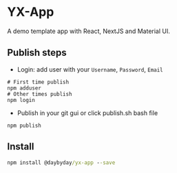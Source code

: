 # YX-App
A demo template app with React, NextJS and Material UI.

## Publish steps

- Login: add user with your `Username`, `Password`, `Email`

```shell script
# First time publish
npm adduser
# Other times publish
npm login
```

- Publish in your git gui or click publish.sh bash file
```shell script
npm publish
```

## Install
```cmd
npm install @daybyday/yx-app --save
```

